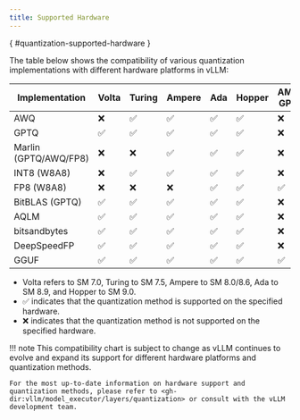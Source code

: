 ```yaml
---
title: Supported Hardware
---
```

[](){ #quantization-supported-hardware }

The table below shows the compatibility of various quantization implementations with different hardware platforms in vLLM:

| Implementation        | Volta   | Turing   | Ampere   | Ada   | Hopper   | AMD GPU   | Intel GPU   | x86 CPU   | AWS Neuron   | Google TPU   |
|-----------------------|---------|----------|----------|-------|----------|-----------|-------------|-----------|------------------|--------------|
| AWQ                   | ❌       | ✅︎       | ✅︎       | ✅︎    | ✅︎       | ❌         | ✅︎          | ✅︎        | ❌                | ❌            |
| GPTQ                  | ✅︎      | ✅︎       | ✅︎       | ✅︎    | ✅︎       | ❌         | ✅︎          | ✅︎        | ❌                | ❌            |
| Marlin (GPTQ/AWQ/FP8) | ❌       | ❌        | ✅︎       | ✅︎    | ✅︎       | ❌         | ❌           | ❌         | ❌                | ❌            |
| INT8 (W8A8)           | ❌       | ✅︎       | ✅︎       | ✅︎    | ✅︎       | ❌         | ❌           | ✅︎        | ✅︎                | ✅︎           |
| FP8 (W8A8)            | ❌       | ❌        | ❌        | ✅︎    | ✅︎       | ✅︎        | ❌           | ❌         | ✅︎                | ❌            |
| BitBLAS (GPTQ)        | ✅︎      | ✅︎       | ✅︎       | ✅︎    | ✅︎       | ❌         | ❌           | ❌         | ❌                | ❌            |
| AQLM                  | ✅︎      | ✅︎       | ✅︎       | ✅︎    | ✅︎       | ❌         | ❌           | ❌         | ❌                | ❌            |
| bitsandbytes          | ✅︎      | ✅︎       | ✅︎       | ✅︎    | ✅︎       | ❌         | ❌           | ❌         | ❌                | ❌            |
| DeepSpeedFP           | ✅︎      | ✅︎       | ✅︎       | ✅︎    | ✅︎       | ❌         | ❌           | ❌         | ❌                | ❌            |
| GGUF                  | ✅︎      | ✅︎       | ✅︎       | ✅︎    | ✅︎       | ✅︎        | ❌           | ❌         | ❌                | ❌            |

- Volta refers to SM 7.0, Turing to SM 7.5, Ampere to SM 8.0/8.6, Ada to SM 8.9, and Hopper to SM 9.0.
- ✅︎ indicates that the quantization method is supported on the specified hardware.
- ❌ indicates that the quantization method is not supported on the specified hardware.

!!! note
    This compatibility chart is subject to change as vLLM continues to evolve and expand its support for different hardware platforms and quantization methods.

    For the most up-to-date information on hardware support and quantization methods, please refer to <gh-dir:vllm/model_executor/layers/quantization> or consult with the vLLM development team.
